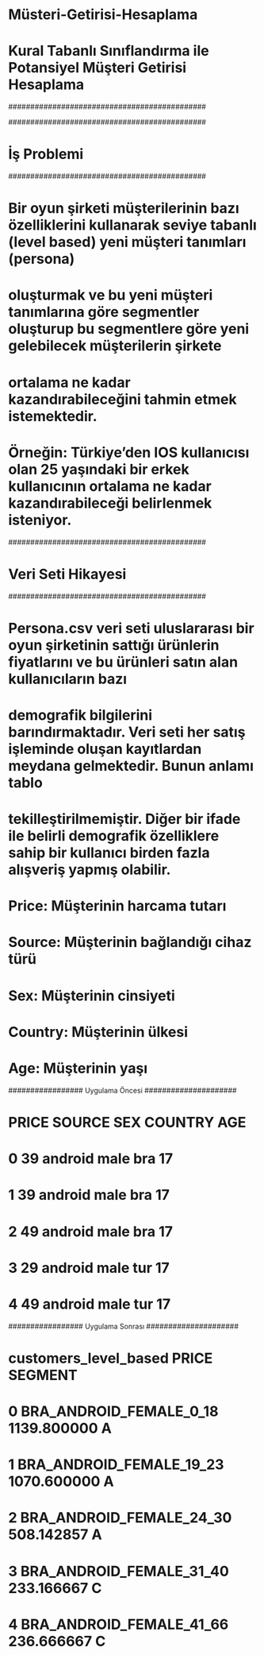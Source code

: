 # Müsteri-Getirisi-Hesaplama

# Kural Tabanlı Sınıflandırma ile Potansiyel Müşteri Getirisi Hesaplama
#############################################

#############################################
# İş Problemi
#############################################
# Bir oyun şirketi müşterilerinin bazı özelliklerini kullanarak seviye tabanlı (level based) yeni müşteri tanımları (persona)
# oluşturmak ve bu yeni müşteri tanımlarına göre segmentler oluşturup bu segmentlere göre yeni gelebilecek müşterilerin şirkete
# ortalama ne kadar kazandırabileceğini tahmin etmek istemektedir.

# Örneğin: Türkiye’den IOS kullanıcısı olan 25 yaşındaki bir erkek kullanıcının ortalama ne kadar kazandırabileceği belirlenmek isteniyor.


#############################################
# Veri Seti Hikayesi
#############################################
# Persona.csv veri seti uluslararası bir oyun şirketinin sattığı ürünlerin fiyatlarını ve bu ürünleri satın alan kullanıcıların bazı
# demografik bilgilerini barındırmaktadır. Veri seti her satış işleminde oluşan kayıtlardan meydana gelmektedir. Bunun anlamı tablo
# tekilleştirilmemiştir. Diğer bir ifade ile belirli demografik özelliklere sahip bir kullanıcı birden fazla alışveriş yapmış olabilir.

# Price: Müşterinin harcama tutarı
# Source: Müşterinin bağlandığı cihaz türü
# Sex: Müşterinin cinsiyeti
# Country: Müşterinin ülkesi
# Age: Müşterinin yaşı

################# Uygulama Öncesi #####################

#    PRICE   SOURCE   SEX COUNTRY  AGE
# 0     39  android  male     bra   17
# 1     39  android  male     bra   17
# 2     49  android  male     bra   17
# 3     29  android  male     tur   17
# 4     49  android  male     tur   17

################# Uygulama Sonrası #####################

#       customers_level_based        PRICE SEGMENT
# 0   BRA_ANDROID_FEMALE_0_18  1139.800000       A
# 1  BRA_ANDROID_FEMALE_19_23  1070.600000       A
# 2  BRA_ANDROID_FEMALE_24_30   508.142857       A
# 3  BRA_ANDROID_FEMALE_31_40   233.166667       C
# 4  BRA_ANDROID_FEMALE_41_66   236.666667       C

